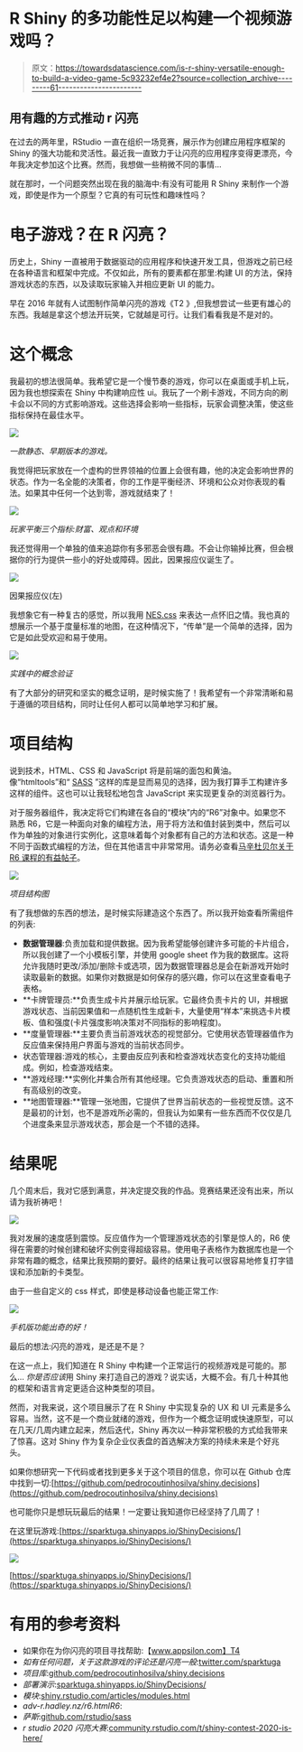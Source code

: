 # R Shiny 的多功能性足以构建一个视频游戏吗？

> 原文：<https://towardsdatascience.com/is-r-shiny-versatile-enough-to-build-a-video-game-5c93232ef4e2?source=collection_archive---------61----------------------->

## 用有趣的方式推动 r 闪亮

在过去的两年里，RStudio 一直在组织一场竞赛，展示作为创建应用程序框架的 Shiny 的强大功能和灵活性。最近我一直致力于让闪亮的应用程序变得更漂亮，今年我决定参加这个比赛。然而，我想做一些稍微不同的事情…

就在那时，一个问题突然出现在我的脑海中:有没有可能用 R Shiny 来制作一个游戏，即使是作为一个原型？它真的有可玩性和趣味性吗？

# 电子游戏？在 R 闪亮？

历史上，Shiny 一直被用于数据驱动的应用程序和快速开发工具，但游戏之前已经在各种语言和框架中完成。不仅如此，所有的要素都在那里:构建 UI 的方法，保持游戏状态的东西，以及读取玩家输入并相应更新 UI 的能力。

早在 2016 年就有人试图制作简单闪亮的游戏《T2 》,但我想尝试一些更有雄心的东西。我越是拿这个想法开玩笑，它就越是可行。让我们看看我是不是对的。

# 这个概念

我最初的想法很简单。我希望它是一个慢节奏的游戏，你可以在桌面或手机上玩，因为我也想探索在 Shiny 中构建响应性 ui。我玩了一个刷卡游戏，不同方向的刷卡会以不同的方式影响游戏。这些选择会影响一些指标，玩家会调整决策，使这些指标保持在最佳水平。

![](img/ed0d9e11d20eb3da64ec3c29ed13422a.png)

*一款静态、早期版本的游戏。*

我觉得把玩家放在一个虚构的世界领袖的位置上会很有趣，他的决定会影响世界的状态。作为一名全能的决策者，你的工作是平衡经济、环境和公众对你表现的看法。如果其中任何一个达到零，游戏就结束了！

![](img/46aeaa7366987d6f0d0bbe43fff82bff.png)

*玩家平衡三个指标:财富、观点和环境*

我还觉得用一个单独的值来追踪你有多邪恶会很有趣。不会让你输掉比赛，但会根据你的行为提供一些小的好处或障碍。因此，因果报应仪诞生了。

![](img/230ee58b7d114418b498ead347c3be25.png)

因果报应仪(左)

我想象它有一种复古的感觉，所以我用 [NES.css](https://nostalgic-css.github.io/NES.css/#) 来表达一点怀旧之情。我也真的想展示一个基于度量标准的地图，在这种情况下，“传单”是一个简单的选择，因为它是如此受欢迎和易于使用。

![](img/df7b99b4c6848966b34593ab6b686aa8.png)

*实践中的概念验证*

有了大部分的研究和坚实的概念证明，是时候实施了！我希望有一个非常清晰和易于遵循的项目结构，同时让任何人都可以简单地学习和扩展。

# 项目结构

说到技术，HTML、CSS 和 JavaScript 将是前端的面包和黄油。像“htmltools”和“ [SASS](https://appsilon.com/how-to-make-your-css-awesome-with-sass/) ”这样的库是显而易见的选择，因为我打算手工构建许多这样的组件。这也可以让我轻松地包含 JavaScript 来实现更复杂的浏览器行为。

对于服务器组件，我决定将它们构建在各自的“模块”内的“R6”对象中。如果您不熟悉 R6，它是一种面向对象的编程方法，用于将方法和值封装到类中，然后可以作为单独的对象进行实例化，这意味着每个对象都有自己的方法和状态。这是一种不同于函数式编程的方法，但在其他语言中非常常用。请务必查看[马辛杜贝尔关于 R6 课程的有益帖子](https://appsilon.com/super-solutions-for-shiny-apps-using-r6-classes/)。

![](img/f524851d924ab0eccda523a3284af9bc.png)

*项目结构图*

有了我想做的东西的想法，是时候实际建造这个东西了。所以我开始查看所需组件的列表:

*   **数据管理器**:负责加载和提供数据。因为我希望能够创建许多可能的卡片组合，所以我创建了一个小模板引擎，并使用 google sheet 作为我的数据库。这将允许我随时更改/添加/删除卡或选项，因为数据管理器总是会在新游戏开始时读取最新的数据。如果你对数据是如何保存的感兴趣，你可以在这里查看电子表格。
*   **卡牌管理员:**负责生成卡片并展示给玩家。它最终负责卡片的 UI，并根据游戏状态、当前因果值和一点随机性生成新卡，大量使用“样本”来挑选卡片模板、值和强度(卡片强度影响决策对不同指标的影响程度)。
*   **度量管理器:**主要负责当前游戏状态的视觉部分。它使用状态管理器值作为反应值来保持用户界面与游戏的当前状态同步。
*   状态管理器:游戏的核心，主要由反应列表和检查游戏状态变化的支持功能组成。例如，检查游戏结束。
*   **游戏经理:**实例化并集合所有其他经理。它负责游戏状态的启动、重置和所有高级别的改变。
*   **地图管理器:**管理一张地图，它提供了世界当前状态的一些视觉反馈。这不是最初的计划，也不是游戏所必需的，但我认为如果有一些东西而不仅仅是几个进度条来显示游戏状态，那会是一个不错的选择。

# 结果呢

几个周末后，我对它感到满意，并决定提交我的作品。竞赛结果还没有出来，所以请为我祈祷吧！

![](img/7d2a552885e3cd27b1e416dddec07c5b.png)

我对发展的速度感到震惊。反应值作为一个管理游戏状态的引擎是惊人的，R6 使得在需要的时候创建和破坏实例变得超级容易。使用电子表格作为数据库也是一个非常有趣的概念，结果比我预期的要好。最终的结果让我可以很容易地修复打字错误和添加新的卡类型。

由于一些自定义的 css 样式，即使是移动设备也能正常工作:

![](img/67de08a5ec4dd376ab8b5fc0b1436fe8.png)

*手机版功能出奇的好！*

最后的想法:闪亮的游戏，是还是不是？

在这一点上，我们知道在 R Shiny 中构建一个正常运行的视频游戏是可能的。那么… *你是否应该*用 Shiny 来打造自己的游戏？说实话，大概不会。有几十种其他的框架和语言肯定更适合这种类型的项目。

然而，对我来说，这个项目展示了在 R Shiny 中实现复杂的 UX 和 UI 元素是多么容易。当然，这不是一个商业就绪的游戏，但作为一个概念证明或快速原型，可以在几天/几周内建立起来，然后迭代，Shiny 再次以一种非常积极的方式给我带来了惊喜。这对 Shiny 作为复杂企业仪表盘的首选解决方案的持续未来是个好兆头。

如果你想研究一下代码或者找到更多关于这个项目的信息，你可以在 Github 仓库中找到一切:[https://github.com/pedrocoutinhosilva/shiny.decisions](https://github.com/pedrocoutinhosilva/shiny.decisions)

也可能你只是想玩玩最后的结果！一定要让我知道你已经坚持了几周了！

在这里玩游戏:[https://sparktuga.shinyapps.io/ShinyDecisions/](https://sparktuga.shinyapps.io/ShinyDecisions/)

![](img/89cd2c6d9d72a13b90d017425ede9052.png)

[https://sparktuga.shinyapps.io/ShinyDecisions/](https://sparktuga.shinyapps.io/ShinyDecisions/)

# 有用的参考资料

*   如果你在为你闪亮的项目寻找帮助:【www.appsilon.com】T4
*   *如有任何问题，关于这款游戏的评论还是闪亮一般*:[twitter.com/sparktuga](https://twitter.com/sparktuga)
*   *项目库*:[github.com/pedrocoutinhosilva/shiny.decisions](https://github.com/pedrocoutinhosilva/shiny.decisions)
*   *部署演示*:[sparktuga.shinyapps.io/ShinyDecisions/](https://sparktuga.shinyapps.io/ShinyDecisions/)
*   *模块*:[shiny.rstudio.com/articles/modules.html](https://shiny.rstudio.com/articles/modules.html)
*   *adv-r.hadley.nz/r6.htmlR6*:
*   *萨斯*:[github.com/rstudio/sass](https://github.com/rstudio/sass)
*   *r studio 2020 闪亮大赛*:[community.rstudio.com/t/shiny-contest-2020-is-here/](https://community.rstudio.com/t/shiny-contest-2020-is-here/)
